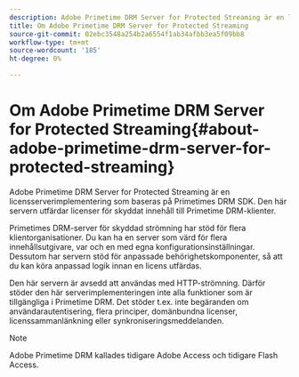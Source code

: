 ```yaml
---
description: Adobe Primetime DRM Server for Protected Streaming är en licensserverimplementering som baseras på Primetimes DRM SDK. Den här servern utfärdar licenser för skyddat innehåll till Primetime DRM-klienter.
title: Om Adobe Primetime DRM Server for Protected Streaming
source-git-commit: 02ebc3548a254b2a6554f1ab34afbb3ea5f09bb8
workflow-type: tm+mt
source-wordcount: '185'
ht-degree: 0%

---
```


# Om Adobe Primetime DRM Server for Protected Streaming{#about-adobe-primetime-drm-server-for-protected-streaming}

Adobe Primetime DRM Server for Protected Streaming är en licensserverimplementering som baseras på Primetimes DRM SDK. Den här servern utfärdar licenser för skyddat innehåll till Primetime DRM-klienter.

Primetimes DRM-server för skyddad strömning har stöd för flera klientorganisationer. Du kan ha en server som värd för flera innehållsutgivare, var och en med egna konfigurationsinställningar. Dessutom har servern stöd för anpassade behörighetskomponenter, så att du kan köra anpassad logik innan en licens utfärdas.

Den här servern är avsedd att användas med HTTP-strömning. Därför stöder den här serverimplementeringen inte alla funktioner som är tillgängliga i Primetime DRM. Det stöder t.ex. inte begäranden om användarautentisering, flera principer, domänbundna licenser, licenssammanlänkning eller synkroniseringsmeddelanden.

>[!NOTE]
>
>Adobe Primetime DRM kallades tidigare Adobe Access och tidigare Flash Access.
